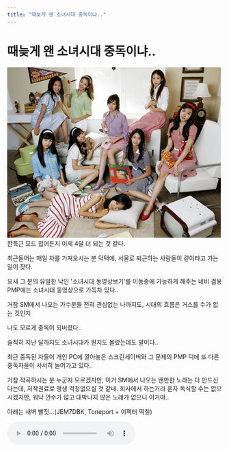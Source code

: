 ```yaml
---
title: "때늦게 왠 소녀시대 중독이냐.."
---
```

# 때늦게 왠 소녀시대 중독이냐..

![image](/assets/images/50dca7df43c04575957b0f46a22bb2ba.png)
잔특근 모드 접어든지 이제 4달 더 되는 것 같다.

최근들어는 매일 차를 가져오시는 분 덕택에, 서울로 퇴근하는 사람들이 같이타고 가는 일이 잦다.

요새 그 분의 유일한 낙인 '소녀시대 동영상보기'를 이동중에 가능하게 해주는 네비 겸용 PMP에는
소녀시대 동영상으로 가득차 있다..

거참 SM에서 나오는 가수분들 전혀 관심없는 나까지도, 시대의 흐름은 거스를 수가 없는 것인지

나도 모르게 중독이 되버렸다..

솔직히 지난 달까지도 소녀시대가 뭔지도 몰랐는데도 말이다..

최근 중독된 자들이 개인 PC에 깔아놓은 스크린세이버와 그 문제의 PMP 덕에 또 다른 중독자들이 서서히 늘어가고 있다..

거참 작곡하시는 분 누군지 모르겠지만, 이거 SM에서 나오는 왠만한 노래는 다 만드신다는데,
저작권료로 평생 걱정없으실 것 같네. 회사에서 하는거라 혼자 독식할 수는 없으시겠지만,
워낙 껀수가 많고 대박나지 않은 노래가 없으니 이거야..

아래는 새벽 뻘짓...(JEM7DBK, Toneport + 이펙터 떡칠)

<audio src="/assets/images/77570050d38d87468d09982f2e76bb55.mp3" controls preload></audio>



